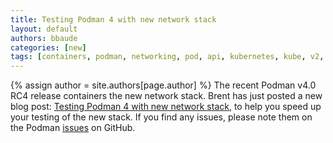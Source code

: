 ```yaml
---
title: Testing Podman 4 with new network stack 
layout: default
authors: bbaude 
categories: [new]
tags: [containers, podman, networking, pod, api, kubernetes, kube, v2, hpc, windows, mac, rootless, sudo, network, netavark, aardvark, aardvark-dns]
---
```

{% assign author = site.authors[page.author] %}
The recent Podman v4.0 RC4 release containers the new network stack.  Brent has just posted a new blog post: [Testing Podman 4 with new network stack](https://podman.io/blogs/2022/02/04/network-usage.html), to help you speed up your testing of the new stack.  If you find any issues, please note them on the Podman [issues](https://github.com/containers/podman/issues) on GitHub.
